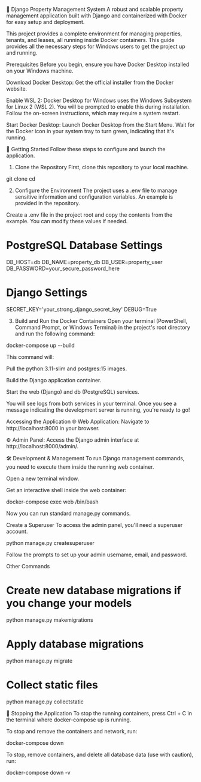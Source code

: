 🏡 Django Property Management System
A robust and scalable property management application built with Django and containerized with Docker for easy setup and deployment.

This project provides a complete environment for managing properties, tenants, and leases, all running inside Docker containers. This guide provides all the necessary steps for Windows users to get the project up and running.

Prerequisites
Before you begin, ensure you have Docker Desktop installed on your Windows machine.

Download Docker Desktop: Get the official installer from the Docker website.

Enable WSL 2: Docker Desktop for Windows uses the Windows Subsystem for Linux 2 (WSL 2). You will be prompted to enable this during installation. Follow the on-screen instructions, which may require a system restart.

Start Docker Desktop: Launch Docker Desktop from the Start Menu. Wait for the Docker icon in your system tray to turn green, indicating that it's running.

🚀 Getting Started
Follow these steps to configure and launch the application.

1. Clone the Repository
First, clone this repository to your local machine.

git clone <your-repository-url>
cd <repository-directory>

2. Configure the Environment
The project uses a .env file to manage sensitive information and configuration variables. An example is provided in the repository.

Create a .env file in the project root and copy the contents from the example. You can modify these values if needed.

# PostgreSQL Database Settings
DB_HOST=db
DB_NAME=property_db
DB_USER=property_user
DB_PASSWORD=your_secure_password_here

# Django Settings
SECRET_KEY='your_strong_django_secret_key'
DEBUG=True

3. Build and Run the Docker Containers
Open your terminal (PowerShell, Command Prompt, or Windows Terminal) in the project's root directory and run the following command:

docker-compose up --build

This command will:

Pull the python:3.11-slim and postgres:15 images.

Build the Django application container.

Start the web (Django) and db (PostgreSQL) services.

You will see logs from both services in your terminal. Once you see a message indicating the development server is running, you're ready to go!

Accessing the Application
🌐 Web Application: Navigate to http://localhost:8000 in your browser.

⚙️ Admin Panel: Access the Django admin interface at http://localhost:8000/admin/.

🛠️ Development & Management
To run Django management commands, you need to execute them inside the running web container.

Open a new terminal window.

Get an interactive shell inside the web container:

docker-compose exec web /bin/bash

Now you can run standard manage.py commands.

Create a Superuser
To access the admin panel, you'll need a superuser account.

python manage.py createsuperuser

Follow the prompts to set up your admin username, email, and password.

Other Commands
# Create new database migrations if you change your models
python manage.py makemigrations

# Apply database migrations
python manage.py migrate

# Collect static files
python manage.py collectstatic

🛑 Stopping the Application
To stop the running containers, press Ctrl + C in the terminal where docker-compose up is running.

To stop and remove the containers and network, run:

docker-compose down

To stop, remove containers, and delete all database data (use with caution), run:

docker-compose down -v
